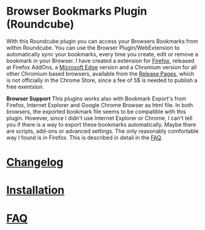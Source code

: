 # Browser Bookmarks Plugin (Roundcube)
With this Roundcube plugin you can access your Browsers Bookmarks from within Roundcube. You can use the Browser Plugin/WebExtension to automatically sync your bookmarks, every time you create, edit or remove a bookmark in your Browser. I have created a extension for [Firefox](https://addons.mozilla.org/addon/syncmarks/), released at Firefox AddOns, a [Microsoft Edge](https://microsoftedge.microsoft.com/addons/detail/syncmarks/ffobakhdlfhmnnkmimkbnbmnplihhphg) version and a Chromium version for all other Chromium based browsers, available from the [Release Pages](https://codeberg.org/Offerel/SyncMarks-Extension/releases), which is not officially in the Chrome Store, since a fee of 5$ is needed to publish a free exentsion.

**Browser Support**
This plugins works also with Bookmark Export's from Firefox, Internet Explorer and Google Chrome Browser as html file. In both browsers, the exported bookmark file seems to be compatible with this plugin. However, since I didn't use Internet Explorer or Chrome, I can't tell you if there is a way to export these bookmarks automatically. Maybe there are scripts, add-ons or advanced settings. The only reasonably comfortable way I found is in Firefox. This is described in detail in the [FAQ](../../wiki/FAQ). 

# [Changelog](../../wiki/Changelog)

# [Installation](../../wiki/Installation)

# [FAQ](../../wiki/FAQ)